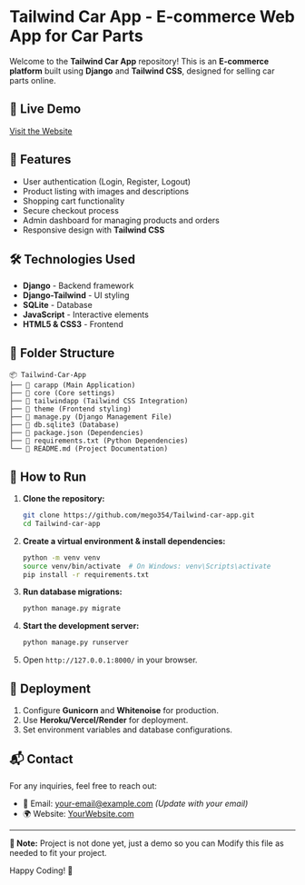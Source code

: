 # Tailwind Car App - E-commerce Web App for Car Parts

Welcome to the **Tailwind Car App** repository! This is an **E-commerce platform** built using **Django** and **Tailwind CSS**, designed for selling car parts online.

## 🚀 Live Demo
[Visit the Website](https://mego354.github.io/Tailwind-car-app/)

## 📌 Features
- User authentication (Login, Register, Logout)
- Product listing with images and descriptions
- Shopping cart functionality
- Secure checkout process
- Admin dashboard for managing products and orders
- Responsive design with **Tailwind CSS**

## 🛠️ Technologies Used
- **Django** - Backend framework
- **Django-Tailwind** - UI styling
- **SQLite** - Database
- **JavaScript** - Interactive elements
- **HTML5 & CSS3** - Frontend

## 📂 Folder Structure
```
📦 Tailwind-Car-App
├── 📁 carapp (Main Application)
├── 📁 core (Core settings)
├── 📁 tailwindapp (Tailwind CSS Integration)
├── 📁 theme (Frontend styling)
├── 📄 manage.py (Django Management File)
├── 📄 db.sqlite3 (Database)
├── 📄 package.json (Dependencies)
├── 📄 requirements.txt (Python Dependencies)
└── 📄 README.md (Project Documentation)
```

## 🚀 How to Run
1. **Clone the repository:**
   ```sh
   git clone https://github.com/mego354/Tailwind-car-app.git
   cd Tailwind-car-app
   ```
2. **Create a virtual environment & install dependencies:**
   ```sh
   python -m venv venv
   source venv/bin/activate  # On Windows: venv\Scripts\activate
   pip install -r requirements.txt
   ```
3. **Run database migrations:**
   ```sh
   python manage.py migrate
   ```
4. **Start the development server:**
   ```sh
   python manage.py runserver
   ```
5. Open `http://127.0.0.1:8000/` in your browser.

## 📌 Deployment
1. Configure **Gunicorn** and **Whitenoise** for production.
2. Use **Heroku/Vercel/Render** for deployment.
3. Set environment variables and database configurations.

## 📬 Contact
For any inquiries, feel free to reach out:
- 📧 Email: your-email@example.com *(Update with your email)*
- 🌍 Website: [YourWebsite.com](https://yourwebsite.com)

---
**📝 Note:** Project is not done yet, just a demo so you can 
Modify this file as needed to fit your project.

Happy Coding! 🚀
